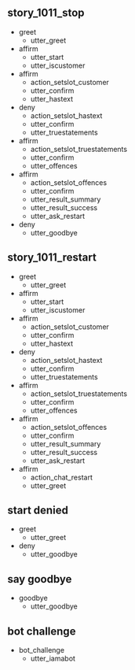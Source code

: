 ## story_1011_stop
* greet
  - utter_greet
* affirm
  - utter_start
  - utter_iscustomer
* affirm
  - action_setslot_customer
  - utter_confirm
  - utter_hastext
* deny
  - action_setslot_hastext
  - utter_confirm
  - utter_truestatements
* affirm
  - action_setslot_truestatements
  - utter_confirm
  - utter_offences
* affirm
  - action_setslot_offences
  - utter_confirm
  - utter_result_summary
  - utter_result_success
  - utter_ask_restart
* deny
  - utter_goodbye

## story_1011_restart
* greet
  - utter_greet
* affirm
  - utter_start
  - utter_iscustomer
* affirm
  - action_setslot_customer
  - utter_confirm
  - utter_hastext
* deny
  - action_setslot_hastext
  - utter_confirm
  - utter_truestatements
* affirm
  - action_setslot_truestatements
  - utter_confirm
  - utter_offences
* affirm
  - action_setslot_offences
  - utter_confirm
  - utter_result_summary
  - utter_result_success
  - utter_ask_restart
* affirm
  - action_chat_restart
  - utter_greet

## start denied
* greet
  - utter_greet
* deny
  - utter_goodbye

## say goodbye
* goodbye
  - utter_goodbye

## bot challenge
* bot_challenge
  - utter_iamabot

